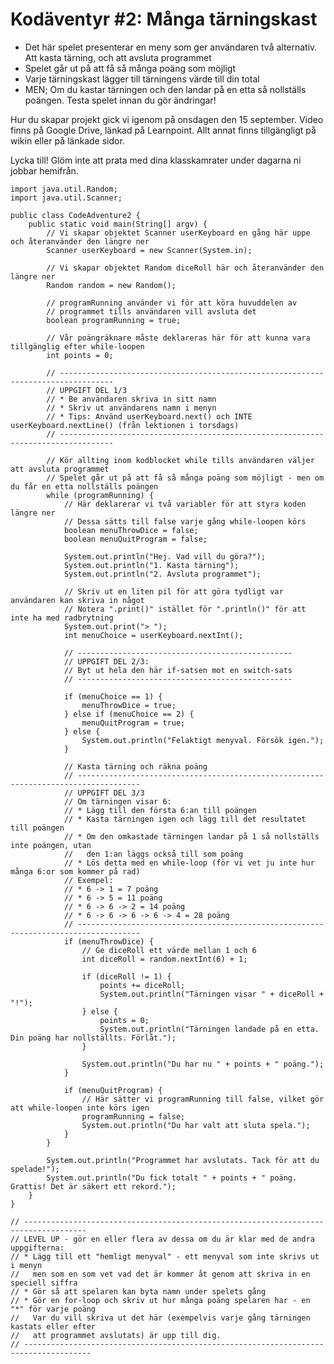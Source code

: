 # Kodäventyr #2: Många tärningskast

* Det här spelet presenterar en meny som ger användaren två alternativ. Att kasta tärning, och att avsluta programmet
* Spelet går ut på att få så många poäng som möjligt
* Varje tärningskast lägger till tärningens värde till din total
* MEN; Om du kastar tärningen och den landar på en etta så nollställs poängen. Testa spelet innan du gör ändringar!

Hur du skapar projekt gick vi igenom på onsdagen den 15 september. Video finns på Google Drive, länkad på Learnpoint. Allt annat finns tillgängligt på wikin eller på länkade sidor.

Lycka till! Glöm inte att prata med dina klasskamrater under dagarna ni jobbar hemifrån.

    import java.util.Random;
    import java.util.Scanner;
    
    public class CodeAdventure2 {
        public static void main(String[] argv) {
            // Vi skapar objektet Scanner userKeyboard en gång här uppe och återanvänder den längre ner
            Scanner userKeyboard = new Scanner(System.in);
    
            // Vi skapar objektet Random diceRoll här och återanvänder den längre ner
            Random random = new Random();
    
            // programRunning använder vi för att köra huvuddelen av
            // programmet tills användaren vill avsluta det
            boolean programRunning = true;
    
            // Vår poängräknare måste deklareras här för att kunna vara tillgänglig efter while-loopen
            int points = 0;
    
            // ----------------------------------------------------------------------------------
            // UPPGIFT DEL 1/3
            // * Be användaren skriva in sitt namn
            // * Skriv ut användarens namn i menyn
            // * Tips: Använd userKeyboard.next() och INTE userKeyboard.nextLine() (från lektionen i torsdags)
            // ----------------------------------------------------------------------------------
    
            // Kör allting inom kodblocket while tills användaren väljer att avsluta programmet
            // Spelet går ut på att få så många poäng som möjligt - men om du får en etta nollställs poängen
            while (programRunning) {
                // Här deklarerar vi två variabler för att styra koden längre ner
                // Dessa sätts till false varje gång while-loopen körs
                boolean menuThrowDice = false;
                boolean menuQuitProgram = false;
    
                System.out.println("Hej. Vad vill du göra?");
                System.out.println("1. Kasta tärning");
                System.out.println("2. Avsluta programmet");
    
                // Skriv ut en liten pil för att göra tydligt var användaren kan skriva in något
                // Notera ".print()" istället för ".println()" för att inte ha med radbrytning
                System.out.print("> ");
                int menuChoice = userKeyboard.nextInt();
    
                // ------------------------------------------------
                // UPPGIFT DEL 2/3:
                // Byt ut hela den här if-satsen mot en switch-sats
                // ------------------------------------------------
    
                if (menuChoice == 1) {
                    menuThrowDice = true;
                } else if (menuChoice == 2) {
                    menuQuitProgram = true;
                } else {
                    System.out.println("Felaktigt menyval. Försök igen.");
                }
    
                // Kasta tärning och räkna poäng
                // ------------------------------------------------------------------------------------
                // UPPGIFT DEL 3/3
                // Om tärningen visar 6:
                // * Lägg till den första 6:an till poängen
                // * Kasta tärningen igen och lägg till det resultatet till poängen
                // * Om den omkastade tärningen landar på 1 så nollställs inte poängen, utan
                //   den 1:an läggs också till som poäng
                // * Lös detta med en while-loop (för vi vet ju inte hur många 6:or som kommer på rad)
                // Exempel:
                // * 6 -> 1 = 7 poäng
                // * 6 -> 5 = 11 poäng
                // * 6 -> 6 -> 2 = 14 poäng
                // * 6 -> 6 -> 6 -> 6 -> 4 = 28 poäng
                // ------------------------------------------------------------------------------------
                if (menuThrowDice) {
                    // Ge diceRoll ett värde mellan 1 och 6
                    int diceRoll = random.nextInt(6) + 1;
    
                    if (diceRoll != 1) {
                        points += diceRoll;
                        System.out.println("Tärningen visar " + diceRoll + "!");
                    } else {
                        points = 0;
                        System.out.println("Tärningen landade på en etta. Din poäng har nollställts. Förlåt.");
                    }
    
                    System.out.println("Du har nu " + points + " poäng.");
                }
    
                if (menuQuitProgram) {
                    // Här sätter vi programRunning till false, vilket gör att while-loopen inte körs igen
                    programRunning = false;
                    System.out.println("Du har valt att sluta spela.");
                }
            }
    
            System.out.println("Programmet har avslutats. Tack för att du spelade!");
            System.out.println("Du fick totalt " + points + " poäng. Grattis! Det är säkert ett rekord.");
        }
    }
    
    // ------------------------------------------------------------------------------------
    // LEVEL UP - gör en eller flera av dessa om du är klar med de andra uppgifterna:
    // * Lägg till ett "hemligt menyval" - ett menyval som inte skrivs ut i menyn
    //   men som en som vet vad det är kommer åt genom att skriva in en speciell siffra
    // * Gör så att spelaren kan byta namn under spelets gång
    // * Gör en for-loop och skriv ut hur många poäng spelaren har - en "*" för varje poäng
    //   Var du vill skriva ut det här (exempelvis varje gång tärningen kastats eller efter
    //   att programmet avslutats) är upp till dig.
    // -------------------------------------------------------------------------------------